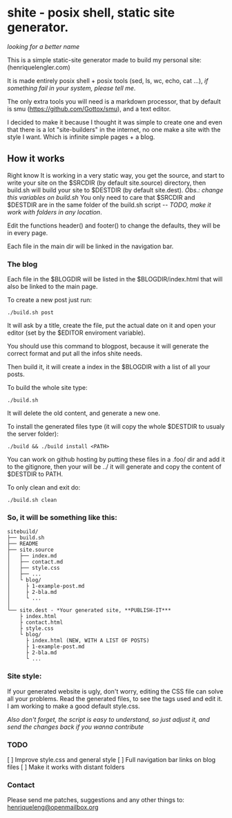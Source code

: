 # shite - posix shell, static site generator.
*looking for a better name*

This is a simple static-site generator made to build my personal site:
(henriquelengler.com)

It is made entirely posix shell + posix tools (sed, ls, wc, echo, cat
...), *if something fail in your system, please tell me*.

The only extra tools you will need is a markdown processor, that by
default is smu (https://github.com/Gottox/smu), and a text editor.

I decided to make it because I thought it was simple to create one and even
that there is a lot "site-builders" in the internet, no one make a site
with the style I want. Which is infinite simple pages + a blog.

## How it works
Right know It is working in a very static way, you get the source, and
start to write your site on the $SRCDIR (by default site.source)
directory, then build.sh will build your site to $DESTDIR (by default
site.dest). *Obs.: change this variables on build.sh*
You only need to care that $SRCDIR and $DESTDIR are in the same folder of the 
build.sh script -- *TODO, make it work with folders in any location*.

Edit the functions header() and footer() to change the defaults, they
will be in every page.

Each file in the main dir will be linked in the navigation bar.

### The blog
Each file in the $BLOGDIR will be listed in the $BLOGDIR/index.html that
will also be linked to the main page.

To create a new post just run:

    ./build.sh post

It will ask by a title, create the file, put the actual date on it and
open your editor (set by the $EDITOR enviroment variable).

You should use this command to blogpost, because it will generate the 
correct format and put all the infos shite needs.

Then build it, it will create a index in the $BLOGDIR with a list
of all your posts.

To build the whole site type:

    ./build.sh

It will delete the old content, and generate a new one.

To install the generated files type (it will copy the whole $DESTDIR to
<PATH> usualy the server folder):

    ./build && ./build install <PATH>

You can work on github hosting by putting these files in a .foo/ dir and
add it to the gitignore, then your <PATH> will be ../
it will generate and copy the content of $DESTDIR to PATH.

To only clean and exit do:

    ./build.sh clean

### So, it will be something like this:

    sitebuild/
    ├── build.sh
    ├── README
    ├── site.source
    │   ├── index.md
    │   ├── contact.md
    │   ├── style.css
    │   ├── ...
    │   └ blog/
    │     ├ 1-example-post.md
    │     ├ 2-bla.md
    │     └ ...
    │
    └── site.dest - *Your generated site, **PUBLISH-IT***
        ├ index.html
    	├ contact.html
    	├ style.css
    	└ blog/
          ├ index.html (NEW, WITH A LIST OF POSTS)
          ├ 1-example-post.md
          ├ 2-bla.md
          └ ...

### Site style:

If your generated website is ugly, don't worry, editing the CSS file can solve all 
your problems. Read the generated files, to see the tags used and edit
it. I am working to make a good default style.css.

*Also don't forget, the script is easy to understand, so just adjust
it, and send the changes back if you wanna contribute*

### TODO
[ ] Improve style.css and general style
[ ] Full navigation bar links on blog files
[ ] Make it works with distant folders

### Contact
Please send me patches, suggestions and any other things to:
<henriqueleng@openmailbox.org>
